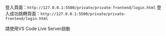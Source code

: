 ﻿登入頁面：`http://127.0.0.1:5500/private/private-frontend/login.html`
登入成功跳轉頁面：`http://127.0.0.1:5500/private/private-frontend/login.html`

請使用VS Code Live Server啟動
